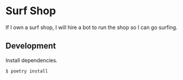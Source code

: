 # Surf Shop
If I own a surf shop, I will hire a bot to run the shop so I can go surfing.

## Development
Install dependencies.
```sh
$ poetry install
```
